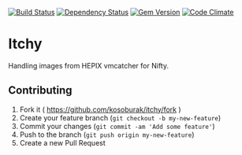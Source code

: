 [![Build Status](https://secure.travis-ci.org/arax/onevmcatcher.png)](http://travis-ci.org/kosoburak/itchy)
[![Dependency Status](https://gemnasium.com/arax/onevmcatcher.png)](https://gemnasium.com/kosoburak/itchy)
[![Gem Version](https://fury-badge.herokuapp.com/rb/onevmcatcher.png)](https://badge.fury.io/rb/itchy)
[![Code Climate](https://codeclimate.com/github/arax/onevmcatcher.png)](https://codeclimate.com/github/kosoburak/itchy)

# Itchy

Handling images from HEPIX vmcatcher for Nifty.

## Contributing

1. Fork it ( https://github.com/kosoburak/itchy/fork )
2. Create your feature branch (`git checkout -b my-new-feature`)
3. Commit your changes (`git commit -am 'Add some feature'`)
4. Push to the branch (`git push origin my-new-feature`)
5. Create a new Pull Request
